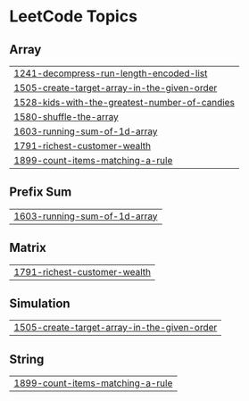 ## 
<!---LeetCode Topics Start-->
# LeetCode Topics
## Array
|  |
| ------- |
| [1241-decompress-run-length-encoded-list](https://github.com/shehabso/Problem-Solving-In-GO/tree/master/1241-decompress-run-length-encoded-list) |
| [1505-create-target-array-in-the-given-order](https://github.com/shehabso/Problem-Solving-In-GO/tree/master/1505-create-target-array-in-the-given-order) |
| [1528-kids-with-the-greatest-number-of-candies](https://github.com/shehabso/Problem-Solving-In-GO/tree/master/1528-kids-with-the-greatest-number-of-candies) |
| [1580-shuffle-the-array](https://github.com/shehabso/Problem-Solving-In-GO/tree/master/1580-shuffle-the-array) |
| [1603-running-sum-of-1d-array](https://github.com/shehabso/Problem-Solving-In-GO/tree/master/1603-running-sum-of-1d-array) |
| [1791-richest-customer-wealth](https://github.com/shehabso/Problem-Solving-In-GO/tree/master/1791-richest-customer-wealth) |
| [1899-count-items-matching-a-rule](https://github.com/shehabso/Problem-Solving-In-GO/tree/master/1899-count-items-matching-a-rule) |
## Prefix Sum
|  |
| ------- |
| [1603-running-sum-of-1d-array](https://github.com/shehabso/Problem-Solving-In-GO/tree/master/1603-running-sum-of-1d-array) |
## Matrix
|  |
| ------- |
| [1791-richest-customer-wealth](https://github.com/shehabso/Problem-Solving-In-GO/tree/master/1791-richest-customer-wealth) |
## Simulation
|  |
| ------- |
| [1505-create-target-array-in-the-given-order](https://github.com/shehabso/Problem-Solving-In-GO/tree/master/1505-create-target-array-in-the-given-order) |
## String
|  |
| ------- |
| [1899-count-items-matching-a-rule](https://github.com/shehabso/Problem-Solving-In-GO/tree/master/1899-count-items-matching-a-rule) |
<!---LeetCode Topics End-->